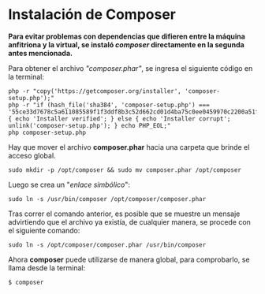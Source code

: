 # Instalación de Composer

**Para evitar problemas con dependencias que difieren entre la máquina anfitriona y la virtual, se instaló **_composer_** directamente en la segunda antes mencionada.**


Para obtener el archivo _"composer.phar"_, se ingresa el siguiente código en la terminal:

    php -r "copy('https://getcomposer.org/installer', 'composer-setup.php');"
    php -r "if (hash_file('sha384', 'composer-setup.php') === '55ce33d7678c5a611085589f1f3ddf8b3c52d662cd01d4ba75c0ee0459970c2200a51f492d557530c71c15d8dba01eae') { echo 'Installer verified'; } else { echo 'Installer corrupt'; unlink('composer-setup.php'); } echo PHP_EOL;"
    php composer-setup.php

Hay que mover el archivo **composer.phar** hacia una carpeta que brinde el acceso global. 

    sudo mkdir -p /opt/composer && sudo mv composer.phar /opt/composer

Luego se crea un "_enlace simbólico_":

    sudo ln -s /usr/bin/composer /opt/composer/composer.phar

Tras correr el comando anterior, es posible que se muestre un mensaje advirtiendo que el archivo ya existía, de cualquier manera, se procede con el siguiente comando: 

    sudo ln -s /opt/composer/composer.phar /usr/bin/composer

Ahora **composer** puede utilizarse de manera global, para comprobarlo, se llama desde la terminal: 

    $ composer

